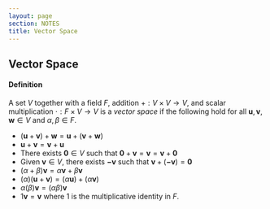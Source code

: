 ```yaml
---
layout: page
section: NOTES
title: Vector Space
---
```


## Vector Space

#### Definition
A set $V$ together with a field $F$, addition $+: V \times V \to V$, and scalar multiplication $\cdot : F \times V \to V$ is a *vector space* if the following hold for all $\mathbf{u},\mathbf{v},\mathbf{w} \in V$ and $\alpha, \beta \in F$.
* $(\mathbf{u}+\mathbf{v})+\mathbf{w} = \mathbf{u}+(\mathbf{v}+\mathbf{w})$
* $\mathbf{u}+\mathbf{v} = \mathbf{v} + \mathbf{u}$
* There exists $\mathbf{0} \in V$ such that $\mathbf{0} + \mathbf{v} = \mathbf{v} = \mathbf{v} + \mathbf{0}$
* Given $\mathbf{v} \in V$, there exists $\mathbf{-v}$ such that $\mathbf{v}+(\mathbf{-v})=\mathbf{0}$
* $(\alpha+\beta)\mathbf{v}=\alpha \mathbf{v} + \beta \mathbf{v}$
* $(\alpha)(\mathbf{u} + \mathbf{v}) = (\alpha \mathbf{u}) + (\alpha \mathbf{v})$
* $\alpha(\beta)\mathbf{v} = (\alpha \beta)\mathbf{v}$
* $1\mathbf{v} = \mathbf{v}$ where $1$ is the multiplicative identity in $F$.